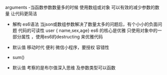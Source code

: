 arguments
  -当函数参数数量多的时候   使用数组或对象  可以有效的减少参数的数量 让代码更简洁
  - 解构 es6语法
    当json或数组参数解决了数量太多的问题后，有个小小的负面问题
    代码的可读性
    user    { name,sex,age}
    es6  的核心是优雅
    只使用对象中的一部分属性 ，使用es6的destructing 来优雅代码
  - 默认值
    移动时代  便利
    微信小程序，要授权
    容错性 

- sum()
- 默认值 考察的是布尔值深入思维   及参数类型可以函数